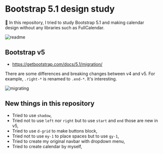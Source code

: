 Bootstrap 5.1 design study
===

💄 In this repository, I tried to study Bootstrap 5.1 and making calendar design without any libraries such as FullCalendar.

![readme](https://user-images.githubusercontent.com/28250432/153994944-983705fa-7d94-40f6-8590-288d47a9251b.png)

## Bootstrap v5

- https://getbootstrap.com/docs/5.1/migration/

There are some differences and breaking changes between v4 and v5. For example, `.right-*` is renamed to `.end-*`. It's interesting.

![migrating](https://user-images.githubusercontent.com/28250432/153972507-98fdddf3-44af-4148-8f67-cd2eb0ec4b02.png)

## New things in this repository

- Tried to use `shadow`,
- Tried not to use `left` nor `right` but to use `start` and `end` those are new in v5,
- Tried to use `d-grid` to make buttons block,
- Tried not to use `my-1` to place spaces but to use `gy-1`,
- Tried to create my original navbar with dropdown menu,
- Tried to create calendar by myself,
